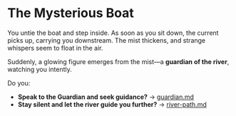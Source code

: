 # The Mysterious Boat

You untie the boat and step inside. As soon as you sit down, the current picks up, carrying you downstream. The mist thickens, and strange whispers seem to float in the air.

Suddenly, a glowing figure emerges from the mist—a **guardian of the river**, watching you intently.

Do you:

- **Speak to the Guardian and seek guidance?** → [guardian.md](guardian.md)
- **Stay silent and let the river guide you further?** → [river-path.md](river-path.md)
